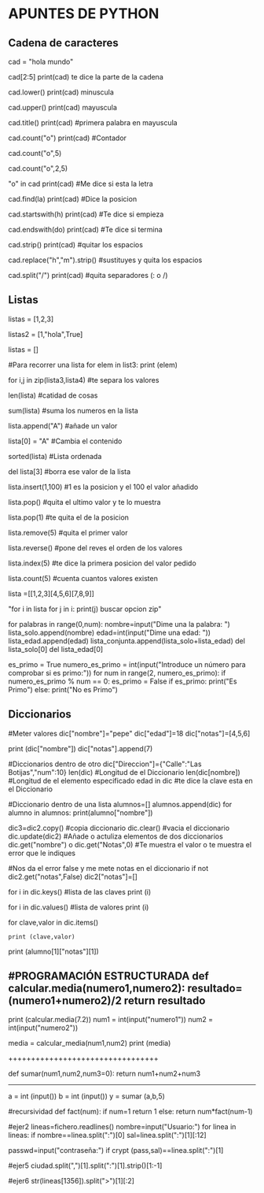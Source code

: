 # APUNTES DE PYTHON
## Cadena de caracteres
cad = "hola mundo"

cad[2:5] print(cad) te dice la parte de la cadena

cad.lower() print(cad) minuscula

cad.upper() print(cad) mayuscula

cad.title() print(cad) #primera palabra en mayuscula

cad.count("o") print(cad) #Contador

cad.count("o",5)

cad.count("o",2,5)

"o" in cad  print(cad) #Me dice si esta la letra

cad.find(la) print(cad) #Dice la posicion

cad.startswith(h) print(cad) #Te dice si empieza

cad.endswith(do) print(cad) #Te dice si termina

cad.strip() print(cad) #quitar los espacios

cad.replace("h","m").strip() #sustituyes y quita los espacios

cad.split("/") print(cad) #quita separadores (: o /)



## Listas

listas = [1,2,3]

listas2 = [1,"hola",True]

listas = []

#Para recorrer una lista
for elem in list3:
print (elem)

for i,j in zip(lista3,lista4) #te separa los valores

len(lista) #catidad de cosas

sum(lista) #suma los numeros en la lista

lista.append("A") #añade un valor

lista[0] = "A" #Cambia el contenido

sorted(lista) #Lista ordenada

del lista[3] #borra ese valor de la lista

lista.insert(1,100) #1 es la posicion y el 100 el valor añadido

lista.pop() #quita el ultimo valor y te lo muestra

lista.pop(1) #te quita el de la posicion

lista.remove(5) #quita el primer valor

lista.reverse() #pone del reves el orden de los valores

lista.index(5) #te dice la primera posicion del valor pedido

lista.count(5) #cuenta cuantos valores existen

lista =[[1,2,3][4,5,6][7,8,9]]

"for i in lista
    for j in i:
        print(j)
buscar opcion zip"

for palabras in range(0,num):
	nombre=input("Dime una la palabra: ")
	lista_solo.append(nombre)
	edad=int(input("Dime una edad: "))
	lista_edad.append(edad)
	lista_conjunta.append(lista_solo+lista_edad)
	del lista_solo[0]
	del lista_edad[0]

es_primo = True
numero_es_primo = int(input("Introduce un número para comprobar si es primo:"))
for num in range(2, numero_es_primo):
	if numero_es_primo % num == 0:
		es_primo = False
if es_primo:
	print("Es Primo")
else:
	print("No es Primo")


## Diccionarios

#Meter valores
dic["nombre"]="pepe"
dic["edad"]=18
dic["notas"]=[4,5,6]

print (dic["nombre"])
dic["notas"].append(7)

#Diccionarios dentro de otro
dic["Direccion"]={"Calle":"Las Botijas","num":10}
len(dic) #Longitud de el Diccionario
len(dic[nombre]) #Longitud de el elemento especificado
edad in dic #te dice la clave esta en el Diccionario

#Diccionario dentro de una lista
alumnos=[]
alumnos.append(dic)
for alumno in alumnos:
    print(alumno["nombre"])

dic3=dic2.copy() #copia diccionario
dic.clear() #vacia el diccionario
dic.update(dic2) #Añade o actuliza elementos de dos diccionarios
dic.get("nombre") o dic.get("Notas",0) #Te muestra el valor o te muestra el error que le indiques

#Nos da el error false y me mete notas en el diccionario
if not dic2.get("notas",False)
    dic2["notas"]=[]

for i in dic.keys() #lista de las claves
    print (i)

for i in dic.values() #lista de valores
    print (i)

for clave,valor in dic.items()

    print (clave,valor)

print (alumno[1]["notas"][1])

#PROGRAMACIÓN ESTRUCTURADA
def calcular.media(numero1,numero2):
    resultado=(numero1+numero2)/2
    return resultado
---------------------------------

print (calcular.media(7.2))
num1 = int(input("numero1"))
num2 = int(input("numero2"))

media = calcular_media(num1,num2)
print (media)


+++++++++++++++++++++++++++++++++

def sumar(num1,num2,num3=0):
    return num1+num2+num3

---------------------------------
a = int (input())
b = int (input())
y = sumar (a,b,5)

#recursividad
def fact(num):
    if num=1
        return 1
    else:
        return num*fact(num-1)

#ejer2
lineas=fichero.readlines()
nombre=input("Usuario:")
for linea in lineas:
    if nombre==linea.split(":")[0]
        sal=linea.split(":")[1][:12]

passwd=input("contraseña:")
if crypt (pass,sal)==linea.split(":")[1]

#ejer5
ciudad.split(",")[1].split(":")[1].strip()[1:-1]

#ejer6
str(lineas[1356]).split(">")[1][:2]
